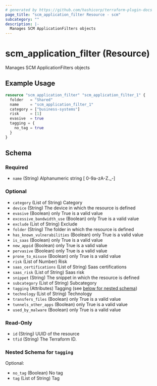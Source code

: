 ```yaml
---
# generated by https://github.com/hashicorp/terraform-plugin-docs
page_title: "scm_application_filter Resource - scm"
subcategory: ""
description: |-
  Manages SCM ApplicationFilters objects
---
```


# scm_application_filter (Resource)

Manages SCM ApplicationFilters objects

## Example Usage

```terraform
resource "scm_application_filter" "scm_application_filter_1" {
  folder   = "Shared"
  name     = "scm_application_filter_1"
  category = ["business-systems"]
  risk     = [1]
  evasive  = true
  tagging = {
    no_tag = true
  }
}
```

<!-- schema generated by tfplugindocs -->
## Schema

### Required

- `name` (String) Alphanumeric string [ 0-9a-zA-Z._-]

### Optional

- `category` (List of String) Category
- `device` (String) The device in which the resource is defined
- `evasive` (Boolean) only True is a valid value
- `excessive_bandwidth_use` (Boolean) only True is a valid value
- `exclude` (List of String) Exclude
- `folder` (String) The folder in which the resource is defined
- `has_known_vulnerabilities` (Boolean) only True is a valid value
- `is_saas` (Boolean) only True is a valid value
- `new_appid` (Boolean) only True is a valid value
- `pervasive` (Boolean) only True is a valid value
- `prone_to_misuse` (Boolean) only True is a valid value
- `risk` (List of Number) Risk
- `saas_certifications` (List of String) Saas certifications
- `saas_risk` (List of String) Saas risk
- `snippet` (String) The snippet in which the resource is defined
- `subcategory` (List of String) Subcategory
- `tagging` (Attributes) Tagging (see [below for nested schema](#nestedatt--tagging))
- `technology` (List of String) Technology
- `transfers_files` (Boolean) only True is a valid value
- `tunnels_other_apps` (Boolean) only True is a valid value
- `used_by_malware` (Boolean) only True is a valid value

### Read-Only

- `id` (String) UUID of the resource
- `tfid` (String) The Terraform ID.

<a id="nestedatt--tagging"></a>
### Nested Schema for `tagging`

Optional:

- `no_tag` (Boolean) No tag
- `tag` (List of String) Tag
